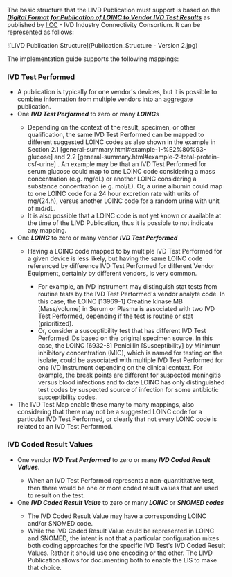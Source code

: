 The basic structure that the LIVD Publication must support is based on the **_[Digital Format for Publication of LOINC to Vendor IVD Test Results](https://ivdconnectivity.org/wp-content/uploads/2024/01/2021_02_28_-_IICC_LIVD_Digital_Format_V2.pdf)_** as published by [IICC](https://ivdconnectivity.org/) - IVD Industry Connectivity Consortium. It can be represented as follows:

![LIVD Publication Structure](Publication_Structure - Version 2.jpg)

The implementation guide supports the following mappings:

<h3> IVD Test Performed </h3>
<ul>
     <li> A publication is typically for one vendor's devices, but it is possible to combine information from multiple vendors into an aggregate publication.
     </li>
     <li> One <b><i>IVD Test Performed</i></b> to zero or many <b><i>LOINC</i></b>s </li>
         <ul>
             <li> Depending on the context of the result, specimen, or other qualification, the same IVD Test Performed can be mapped to different suggested LOINC codes as also shown in the example in Section 2.1 [general-summary.html#example-1-%E2%80%93-glucose] and 2.2 [general-summary.html#example-2-total-protein-csf-urine] .  An example may be that an IVD Test Performed for serum glucose could map to one LOINC code considering a mass concentration (e.g. mg/dL) or another LOINC considering a substance concentration (e.g. mol/L). Or, a urine albumin could map to one LOINC code for a 24 hour excretion rate with units of mg/(24.h), versus another LOINC code for a random urine with unit of md/dL.</li>
             <li> It is also possible that a LOINC code is not yet known or available at the time of the LIVD Publication, thus it is possible to not indicate any mapping.</li>
         </ul>
     <li> One <b><i>LOINC</i></b> to zero or many vendor <b><i>IVD Test Performed</i></b></li>
         <ul>
             <li> Having a LOINC code mapped to by multiple IVD Test Performed for a given device is less likely, but having the same LOINC code referenced by difference IVD Test Performed for different Vendor Equipment, certainly by different vendors, is very common.</li>
                  <ul>
                     <li> For example, an IVD instrument may distinguish stat tests from routine tests by the IVD Test Performed's vendor analyte code. In this case, the LOINC [13969-1] Creatine kinase.MB [Mass/volume] in Serum or Plasma is associated with two IVD Test Performed, depending if the test is routine or stat (prioritized).</li>
                     <li> Or, consider a susceptibility test that has different IVD Test Performed IDs based on the original specimen source. In this case, the LOINC [6932-8] Penicillin [Susceptibility] by Minimum inhibitory concentration (MIC), which is named for testing on the isolate, could be associated with multiple IVD Test Performed for one IVD Instrument depending on the clinical context. For example, the break points are different for suspected meningitis versus blood infections and to date LOINC has only distinguished test codes by suspected source of infection for some antibiotic susceptibility codes.</li>
                 </ul>
        </ul>
     <li> The IVD Test Map enable these many to many mappings, also considering that there may not be a suggested LOINC code for a particular IVD Test Performed, or clearly that not every LOINC code is related to an IVD Test Performed.</li>
</ul>

<h3> IVD Coded Result Values </h3>
<ul>
     <li> One vendor <b><i>IVD Test Performed</i></b> to zero or many <b><i>IVD Coded Result Values</i></b>.</li>
          <ul>
                <li> When an IVD Test Performed represents a non-quantititative test, then there would be one or more coded result values that are used to result on the test.</li>
          </ul>
     <li> One <b><i>IVD Coded Result Value</i></b> to zero or many <b><i>LOINC</i></b> or <b><i>SNOMED codes</i></b></li>
          <ul>
               <li> The IVD Coded Result Value may have a corresponding LOINC and/or SNOMED code.</li>
               <li> While the IVD Coded Result Value could be represented in LOINC and SNOMED, the intent is not that a particular configuration mixes both coding approaches for the specific IVD Test's IVD Coded Result Values.  Rather it should use one encoding or the other.  The LIVD Publication allows for documenting both to enable the LIS to make that choice.</li>
          </ul>
</ul>
